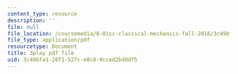 ```yaml
---
content_type: resource
description: ''
file: null
file_location: /coursemedia/8-01sc-classical-mechanics-fall-2016/3c49bfa128f1527ce8c80cced2b40df5_IV9NhNIrrDw.pdf
file_type: application/pdf
resourcetype: Document
title: 3play pdf file
uid: 3c49bfa1-28f1-527c-e8c8-0cced2b40df5
---
```

